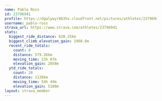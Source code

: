 ```yaml
---
name: Pablo Ross
id: 23796941
profile: https://dgalywyr863hv.cloudfront.net/pictures/athletes/23796941/14615399/1/large.jpg
username: pablo-ross
strava_url: https://www.strava.com/athletes/23796941
stats:
  biggest_ride_distance: 620.25km
  biggest_climb_elevation_gain: 1960.6m
  recent_ride_totals:
    count: 8
    distance: 579.26km
    moving_time: 23h 07m
    elevation_gain: 2858m
  ytd_ride_totals:
    count: 28
    distance: 1138km
    moving_time: 54h 49m
    elevation_gain: 5188m
layout: strava_member
--- 
```

